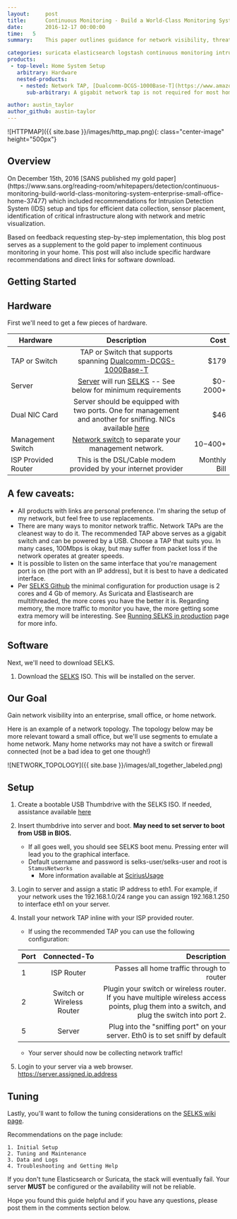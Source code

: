 ```yaml
---
layout:     post
title:      Continuous Monitoring - Build a World-Class Monitoring System for Enterprise, Small Office or Home
date:       2016-12-17 00:00:00
time:   5
summary:    This paper outlines guidance for network visibility, threat intelligence implementation and methods to reduce analyst alert fatigue.

categories: suricata elasticsearch logstash continuous monitoring intrusion detection system
products:
 - top-level: Home System Setup
   arbitrary: Hardware
   nested-products:
    - nested: Network TAP, [Dualcomm-DCGS-1000Base-T](https://www.amazon.com/Dualcomm-DCGS-2005L-1000Base-T-Gigabit-Network/dp/B004EWVFAY/)
      sub-arbitrary: A gigabit network tap is not required for most home networks.

author: austin_taylor
author_github: austin-taylor
---
```



![HTTPMAP]({{ site.base }}/images/http_map.png){: class="center-image" height="500px"}

<h2>Overview</h2>
On December 15th, 2016 [SANS published my gold paper](https://www.sans.org/reading-room/whitepapers/detection/continuous-monitoring-build-world-class-monitoring-system-enterprise-small-office-home-37477) which included recommendations for
 Intrusion Detection System (IDS) setup and tips for efficient data collection, sensor placement, identification of critical infrastructure along with network and metric visualization.

 Based on feedback requesting step-by-step implementation, this blog post serves as a supplement to the gold paper to implement continuous monitoring in your home. This post will also include specific hardware recommendations and direct links for software download.

Getting Started
---



Hardware
-----

First we'll need to get a few pieces of hardware.

| Hardware | Description | Cost |
| ------------- |:-------------:| -----:|
| TAP or Switch     | TAP or Switch that supports spanning [Dualcomm-DCGS-1000Base-T](https://www.amazon.com/Dualcomm-DCGS-2005L-1000Base-T-Gigabit-Network/dp/B004EWVFAY/)  | $179 |
| Server     | [Server](https://www.amazon.com/SHUTTLE-LGA1151-Skylake-Barebone-SZ170R8/dp/B01C87CQEK/) will run [SELKS](https://www.stamus-networks.com/open-source/) -- See below for minimum requirements|   $0-2000+ |
| Dual NIC Card | Server should be equipped with two ports. One for management and another for sniffing. NICs available [here](https://www.amazon.com/Intel-1000-Dual-Server-Adapter/dp/B000BMZHX2) | $46 |
| Management Switch | [Network switch](https://www.amazon.com/Netgear-ProSafe-48-Port-Gigabit-GS748TNA/dp/B00062WV9U) to separate your management network. |    $10-$400+ |
| ISP Provided Router | This is the DSL/Cable modem provided by your internet provider | Monthly Bill |


A few caveats:
---
* All products with links are personal preference. I'm sharing the setup of my network, but feel free to use replacements.
* There are many ways to monitor network traffic. Network TAPs are the cleanest way to do it. The recommended TAP above serves as a gigabit switch and can be powered by a USB. Choose a TAP that suits you. In many cases, 100Mbps is okay, but may suffer from packet loss if the network operates at greater speeds.
* It is possible to listen on the same interface that you're management port is on (the port with an IP address), but it is best to have a dedicated interface.
* Per [SELKS Github](https://github.com/StamusNetworks/SELKS) the minimal configuration for production usage is 2 cores and 4 Gb of memory. As Suricata and Elastisearch are multithreaded, the more cores you have the better it is. Regarding memory, the more traffic to monitor you have, the more getting some extra memory will be interesting. See [Running SELKS in production](https://github.com/StamusNetworks/SELKS/wiki/Running-SELKS-in-production) page for more info.

Software
-----

Next, we'll need to download SELKS.

1. Download the [SELKS](https://www.stamus-networks.com/open-source/) ISO. This will be installed on the server.


Our Goal
---
Gain network visibility into an enterprise, small office, or home network.

Here is an example of a network topology. The topology below may be more relevant toward a small office, but we'll use segments to emulate a home network. Many home networks may not have a switch or firewall connected (not be a bad idea to get one though!)

![NETWORK_TOPOLOGY]({{ site.base }}/images/all_together_labeled.png)

Setup
---
1. Create a bootable USB Thumbdrive with the SELKS ISO. If needed, assistance available [here](http://www.howtogeek.com/191054/how-to-create-bootable-usb-drives-and-sd-cards-for-every-operating-system/)
2. Insert thumbdrive into server and boot. **May need to set server to boot from USB in BIOS.**
   * If all goes well, you should see SELKS boot menu. Pressing enter will lead you to the graphical interface.
   * Default username and password is selks-user/selks-user and root is ``StamusNetworks``
     * More information available at [SciriusUsage](https://github.com/StamusNetworks/scirius#usage)
3. Login to server and assign a static IP address to eth1. For example, if your network uses the 192.168.1.0/24 range you can assign 192.168.1.250 to interface eth1 on your server.
4. Install your network TAP inline with your ISP provided router.
   * If using the recommended TAP you can use the following configuration:

    | Port | Connected-To | Description |
    | ------------- |:-------------:| -----:|
    | 1 | ISP Router | Passes all home traffic through to router |
    | 2 | Switch or Wireless Router | Plugin your switch or wireless router. If you have multiple wireless access points, plug them into a switch, and plug the switch into port 2. |
    | 5 | Server | Plug into the "sniffing port" on your server. Eth0 is to set sniff by default |

   * Your server should now be collecting network traffic!

5. Login to your server via a web browser. https://server.assigned.ip.address

Tuning
---

Lastly, you'll want to follow the tuning considerations on the [SELKS wiki page](https://github.com/StamusNetworks/SELKS/wiki).

Recommendations on the page include:

    1. Initial Setup
    2. Tuning and Maintenance
    3. Data and Logs
    4. Troubleshooting and Getting Help

If you don't tune Elasticsearch or Suricata, the stack will eventually fail. Your server **MUST** be configured or the availability will not be reliable.

Hope you found this guide helpful and if you have any questions, please post them in the comments section below.







